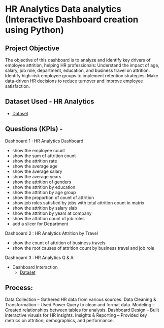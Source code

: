 # HR Analytics Data analytics (Interactive Dashboard creation using Python)
## Project Objective
The objective of this dashboard is to analyze and identify key drivers of employee attrition, helping HR professionals:
Understand the impact of age, salary, job role, department, education, and business travel on attrition.
Identify high-risk employee groups to implement retention strategies.
Make data-driven HR decisions to reduce turnover and improve employee satisfaction.

## Dataset Used - HR Analytics
- <a href="https://github.com/nehaS785/Power-BI-Dashboard-Project/blob/main/HR_Analytics.csv">Dataset<a>

## Questions  (KPIs) -

Dashboard 1 : HR Analytics Dashboard
- show the employee count
- show the sum of attrition count
- show the attrition rate 
- show the average age 
- show the average salary
- show the average years
- show the attrition of genders
- show the attrition by education
- show the attrition by age group
- show the proportion of count of attrition
- show job roles satisfied by jobs with total attrition count in matrix
- show the attrition by salary slab
- show the attrition by years at company
- show the attrition count of job roles
- add a slicer for Department

Dashboard 2 : HR Analytics Attrition by Travel
- show the count of attrition of business travels
- show the root causes of attrition count  by business travel and job role
  
Dashboard 3 : HR Analytics Q & A


- Dashboard Interaction
  - <a href="https://github.com/nehaS785/Power-BI-Dashboard-Project/blob/main/HR%20Analytics%20Dashboard.pdf">Dataset<a>

## Process:
Data Collection – Gathered HR data from various sources.
Data Cleaning & Transformation – Used Power Query to clean and format data.
Modeling – Created relationships between tables for analysis.
Dashboard Design – Built interactive visuals for HR insights.
Insights & Reporting – Provided key metrics on attrition, demographics, and performance.
